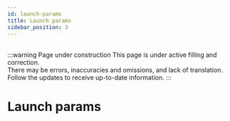 ```yaml
---
id: launch-params
title: Launch params
sidebar_position: 3
---
```


<br/>
:::warning Page under construction
This page is under active filling and correction.<br/>
There may be errors, inaccuracies and omissions, and lack of translation.<br/>
Follow the updates to receive up-to-date information.
:::

# Launch params
